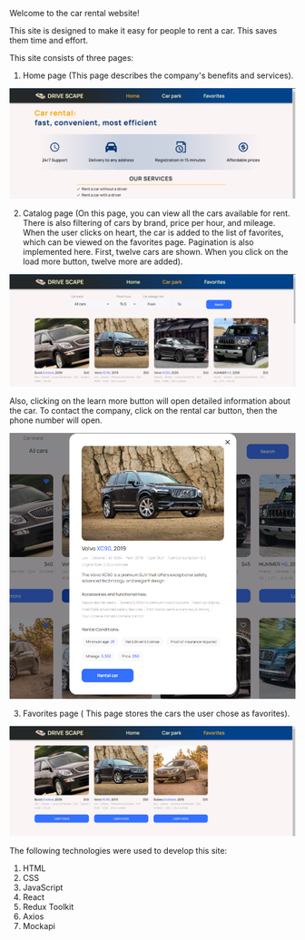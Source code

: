 Welcome to the car rental website!

This site is designed to make it easy for people to rent a car. This saves them
time and effort.

This site consists of three pages:

1. Home page (This page describes the company's benefits and services).

![HomePage](./src/assets/Home.png)

2. Catalog page (On this page, you can view all the cars available for rent.
   There is also filtering of cars by brand, price per hour, and mileage. When
   the user clicks on heart, the car is added to the list of favorites, which
   can be viewed on the favorites page. Pagination is also implemented here.
   First, twelve cars are shown. When you click on the load more button, twelve
   more are added).

![CatalogPage](./src/assets/Catalog.png)

Also, clicking on the learn more button will open detailed information about the
car. To contact the company, click on the rental car button, then the phone
number will open.

![Modal](./src/assets/Modal.png)

3. Favorites page ( This page stores the cars the user chose as favorites).

![FavoritesPage](./src/assets/Favorites.png)


The following technologies were used to develop this site:
1) HTML
2) CSS
3) JavaScript
4) React
5) Redux Toolkit
6) Axios
7) Mockapi
